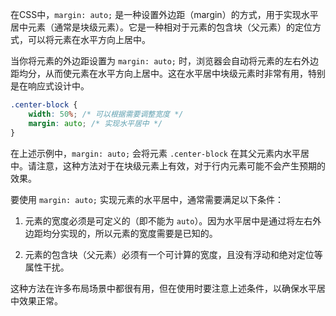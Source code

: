 在CSS中，`margin: auto;` 是一种设置外边距（margin）的方式，用于实现水平居中元素（通常是块级元素）。它是一种相对于元素的包含块（父元素）的定位方式，可以将元素在水平方向上居中。

当你将元素的外边距设置为 `margin: auto;` 时，浏览器会自动将元素的左右外边距均分，从而使元素在水平方向上居中。这在水平居中块级元素时非常有用，特别是在响应式设计中。

```css
.center-block {
    width: 50%; /* 可以根据需要调整宽度 */
    margin: auto; /* 实现水平居中 */
}
```

在上述示例中，`margin: auto;` 会将元素 `.center-block` 在其父元素内水平居中。请注意，这种方法对于在块级元素上有效，对于行内元素可能不会产生预期的效果。

要使用 `margin: auto;` 实现元素的水平居中，通常需要满足以下条件：

1. 元素的宽度必须是可定义的（即不能为 `auto`）。因为水平居中是通过将左右外边距均分实现的，所以元素的宽度需要是已知的。

2. 元素的包含块（父元素）必须有一个可计算的宽度，且没有浮动和绝对定位等属性干扰。

这种方法在许多布局场景中都很有用，但在使用时要注意上述条件，以确保水平居中效果正常。
